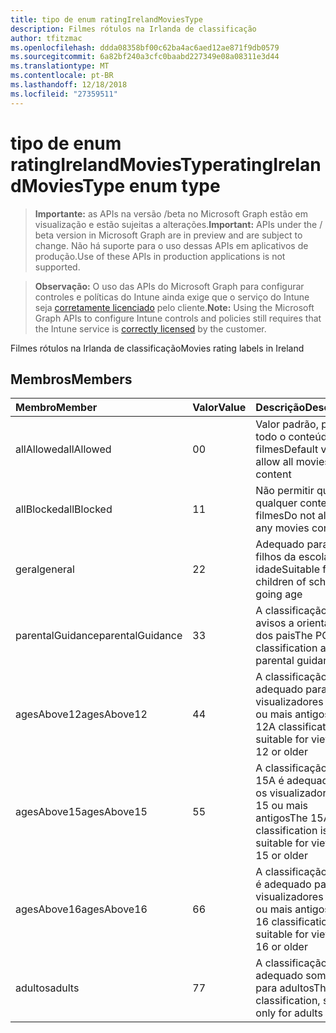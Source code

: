 ```yaml
---
title: tipo de enum ratingIrelandMoviesType
description: Filmes rótulos na Irlanda de classificação
author: tfitzmac
ms.openlocfilehash: ddda08358bf00c62ba4ac6aed12ae871f9db0579
ms.sourcegitcommit: 6a82bf240a3cfc0baabd227349e08a08311e3d44
ms.translationtype: MT
ms.contentlocale: pt-BR
ms.lasthandoff: 12/18/2018
ms.locfileid: "27359511"
---
```

# <a name="ratingirelandmoviestype-enum-type"></a><span data-ttu-id="2302e-103">tipo de enum ratingIrelandMoviesType</span><span class="sxs-lookup"><span data-stu-id="2302e-103">ratingIrelandMoviesType enum type</span></span>

> <span data-ttu-id="2302e-104">**Importante:** as APIs na versão /beta no Microsoft Graph estão em visualização e estão sujeitas a alterações.</span><span class="sxs-lookup"><span data-stu-id="2302e-104">**Important:** APIs under the / beta version in Microsoft Graph are in preview and are subject to change.</span></span> <span data-ttu-id="2302e-105">Não há suporte para o uso dessas APIs em aplicativos de produção.</span><span class="sxs-lookup"><span data-stu-id="2302e-105">Use of these APIs in production applications is not supported.</span></span>

> <span data-ttu-id="2302e-106">**Observação:** O uso das APIs do Microsoft Graph para configurar controles e políticas do Intune ainda exige que o serviço do Intune seja [corretamente licenciado](https://go.microsoft.com/fwlink/?linkid=839381) pelo cliente.</span><span class="sxs-lookup"><span data-stu-id="2302e-106">**Note:** Using the Microsoft Graph APIs to configure Intune controls and policies still requires that the Intune service is [correctly licensed](https://go.microsoft.com/fwlink/?linkid=839381) by the customer.</span></span>

<span data-ttu-id="2302e-107">Filmes rótulos na Irlanda de classificação</span><span class="sxs-lookup"><span data-stu-id="2302e-107">Movies rating labels in Ireland</span></span>
## <a name="members"></a><span data-ttu-id="2302e-108">Membros</span><span class="sxs-lookup"><span data-stu-id="2302e-108">Members</span></span>
|<span data-ttu-id="2302e-109">Membro</span><span class="sxs-lookup"><span data-stu-id="2302e-109">Member</span></span>|<span data-ttu-id="2302e-110">Valor</span><span class="sxs-lookup"><span data-stu-id="2302e-110">Value</span></span>|<span data-ttu-id="2302e-111">Descrição</span><span class="sxs-lookup"><span data-stu-id="2302e-111">Description</span></span>|
|:---|:---|:---|
|<span data-ttu-id="2302e-112">allAllowed</span><span class="sxs-lookup"><span data-stu-id="2302e-112">allAllowed</span></span>|<span data-ttu-id="2302e-113">0</span><span class="sxs-lookup"><span data-stu-id="2302e-113">0</span></span>|<span data-ttu-id="2302e-114">Valor padrão, permitir todo o conteúdo de filmes</span><span class="sxs-lookup"><span data-stu-id="2302e-114">Default value, allow all movies content</span></span>|
|<span data-ttu-id="2302e-115">allBlocked</span><span class="sxs-lookup"><span data-stu-id="2302e-115">allBlocked</span></span>|<span data-ttu-id="2302e-116">1</span><span class="sxs-lookup"><span data-stu-id="2302e-116">1</span></span>|<span data-ttu-id="2302e-117">Não permitir que qualquer conteúdo filmes</span><span class="sxs-lookup"><span data-stu-id="2302e-117">Do not allow any movies content</span></span>|
|<span data-ttu-id="2302e-118">geral</span><span class="sxs-lookup"><span data-stu-id="2302e-118">general</span></span>|<span data-ttu-id="2302e-119">2</span><span class="sxs-lookup"><span data-stu-id="2302e-119">2</span></span>|<span data-ttu-id="2302e-120">Adequado para os filhos da escola indo idade</span><span class="sxs-lookup"><span data-stu-id="2302e-120">Suitable for children of school going age</span></span>|
|<span data-ttu-id="2302e-121">parentalGuidance</span><span class="sxs-lookup"><span data-stu-id="2302e-121">parentalGuidance</span></span>|<span data-ttu-id="2302e-122">3</span><span class="sxs-lookup"><span data-stu-id="2302e-122">3</span></span>|<span data-ttu-id="2302e-123">A classificação PG avisos a orientação dos pais</span><span class="sxs-lookup"><span data-stu-id="2302e-123">The PG classification advises parental guidance</span></span>|
|<span data-ttu-id="2302e-124">agesAbove12</span><span class="sxs-lookup"><span data-stu-id="2302e-124">agesAbove12</span></span>|<span data-ttu-id="2302e-125">4</span><span class="sxs-lookup"><span data-stu-id="2302e-125">4</span></span>|<span data-ttu-id="2302e-126">A classificação 12A é adequado para os visualizadores de 12 ou mais antigos</span><span class="sxs-lookup"><span data-stu-id="2302e-126">The 12A classification is suitable for viewers of 12 or older</span></span>|
|<span data-ttu-id="2302e-127">agesAbove15</span><span class="sxs-lookup"><span data-stu-id="2302e-127">agesAbove15</span></span>|<span data-ttu-id="2302e-128">5</span><span class="sxs-lookup"><span data-stu-id="2302e-128">5</span></span>|<span data-ttu-id="2302e-129">A classificação de 15A é adequado para os visualizadores de 15 ou mais antigos</span><span class="sxs-lookup"><span data-stu-id="2302e-129">The 15A classification is suitable for viewers of 15 or older</span></span>|
|<span data-ttu-id="2302e-130">agesAbove16</span><span class="sxs-lookup"><span data-stu-id="2302e-130">agesAbove16</span></span>|<span data-ttu-id="2302e-131">6</span><span class="sxs-lookup"><span data-stu-id="2302e-131">6</span></span>|<span data-ttu-id="2302e-132">A classificação de 16 é adequado para os visualizadores de 16 ou mais antigos</span><span class="sxs-lookup"><span data-stu-id="2302e-132">The 16 classification is suitable for viewers of 16 or older</span></span>|
|<span data-ttu-id="2302e-133">adultos</span><span class="sxs-lookup"><span data-stu-id="2302e-133">adults</span></span>|<span data-ttu-id="2302e-134">7</span><span class="sxs-lookup"><span data-stu-id="2302e-134">7</span></span>|<span data-ttu-id="2302e-135">A classificação de 18, adequado somente para adultos</span><span class="sxs-lookup"><span data-stu-id="2302e-135">The 18 classification, suitable only for adults</span></span>|





